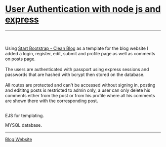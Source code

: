 # [User Authentication with node js and express](https://node-js-blog-users.herokuapp.com/)
---
<br/><br/>
Using [Start Bootstrap - Clean Blog](https://startbootstrap.com/theme/clean-blog/) as a template for the blog website I added a login, register, edit, submit and profile page as well as comments on posts page.
<br/><br/>
The users are authenticated with passport using express sessions and passwords that are hashed with bcrypt then stored on the database.
<br/><br/>
All routes are protected and can't be accessed without signing in, posting and edititng posts is restricted to admin only, a user can only delete his comments either from the post or from his profile where all his comments are shown there with the corresponding post.
<br/><br/>


EJS for templating.

MYSQL database.

---


[Blog Website](https://node-js-blog-users.herokuapp.com/)